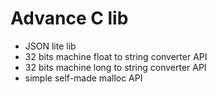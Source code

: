 # Advance C lib

- JSON lite lib
- 32 bits machine float to string converter API
- 32 bits machine long to string converter API
- simple self-made malloc API

